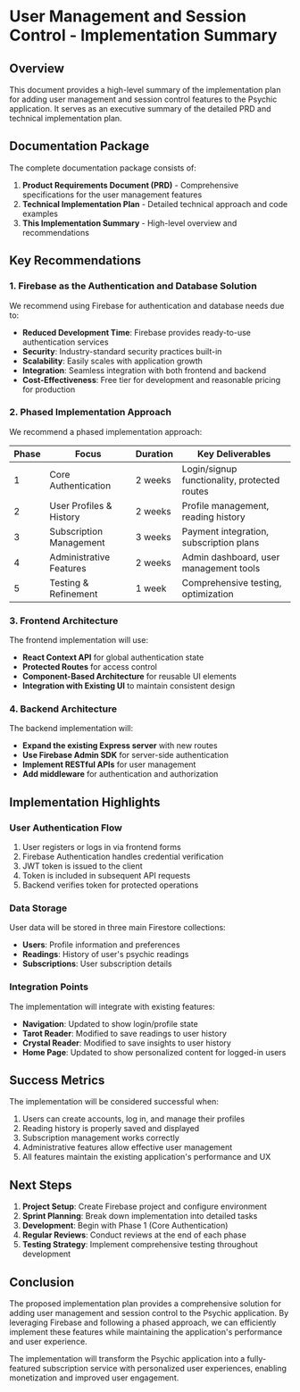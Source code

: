 # User Management and Session Control - Implementation Summary

## Overview

This document provides a high-level summary of the implementation plan for adding user management and session control features to the Psychic application. It serves as an executive summary of the detailed PRD and technical implementation plan.

## Documentation Package

The complete documentation package consists of:

1. **Product Requirements Document (PRD)** - Comprehensive specifications for the user management features
2. **Technical Implementation Plan** - Detailed technical approach and code examples
3. **This Implementation Summary** - High-level overview and recommendations

## Key Recommendations

### 1. Firebase as the Authentication and Database Solution

We recommend using Firebase for authentication and database needs due to:

- **Reduced Development Time**: Firebase provides ready-to-use authentication services
- **Security**: Industry-standard security practices built-in
- **Scalability**: Easily scales with application growth
- **Integration**: Seamless integration with both frontend and backend
- **Cost-Effectiveness**: Free tier for development and reasonable pricing for production

### 2. Phased Implementation Approach

We recommend a phased implementation approach:

| Phase | Focus | Duration | Key Deliverables |
|-------|-------|----------|------------------|
| 1 | Core Authentication | 2 weeks | Login/signup functionality, protected routes |
| 2 | User Profiles & History | 2 weeks | Profile management, reading history |
| 3 | Subscription Management | 3 weeks | Payment integration, subscription plans |
| 4 | Administrative Features | 2 weeks | Admin dashboard, user management tools |
| 5 | Testing & Refinement | 1 week | Comprehensive testing, optimization |

### 3. Frontend Architecture

The frontend implementation will use:

- **React Context API** for global authentication state
- **Protected Routes** for access control
- **Component-Based Architecture** for reusable UI elements
- **Integration with Existing UI** to maintain consistent design

### 4. Backend Architecture

The backend implementation will:

- **Expand the existing Express server** with new routes
- **Use Firebase Admin SDK** for server-side authentication
- **Implement RESTful APIs** for user management
- **Add middleware** for authentication and authorization

## Implementation Highlights

### User Authentication Flow

1. User registers or logs in via frontend forms
2. Firebase Authentication handles credential verification
3. JWT token is issued to the client
4. Token is included in subsequent API requests
5. Backend verifies token for protected operations

### Data Storage

User data will be stored in three main Firestore collections:

- **Users**: Profile information and preferences
- **Readings**: History of user's psychic readings
- **Subscriptions**: User subscription details

### Integration Points

The implementation will integrate with existing features:

- **Navigation**: Updated to show login/profile state
- **Tarot Reader**: Modified to save readings to user history
- **Crystal Reader**: Modified to save insights to user history
- **Home Page**: Updated to show personalized content for logged-in users

## Success Metrics

The implementation will be considered successful when:

1. Users can create accounts, log in, and manage their profiles
2. Reading history is properly saved and displayed
3. Subscription management works correctly
4. Administrative features allow effective user management
5. All features maintain the existing application's performance and UX

## Next Steps

1. **Project Setup**: Create Firebase project and configure environment
2. **Sprint Planning**: Break down implementation into detailed tasks
3. **Development**: Begin with Phase 1 (Core Authentication)
4. **Regular Reviews**: Conduct reviews at the end of each phase
5. **Testing Strategy**: Implement comprehensive testing throughout development

## Conclusion

The proposed implementation plan provides a comprehensive solution for adding user management and session control to the Psychic application. By leveraging Firebase and following a phased approach, we can efficiently implement these features while maintaining the application's performance and user experience.

The implementation will transform the Psychic application into a fully-featured subscription service with personalized user experiences, enabling monetization and improved user engagement.
